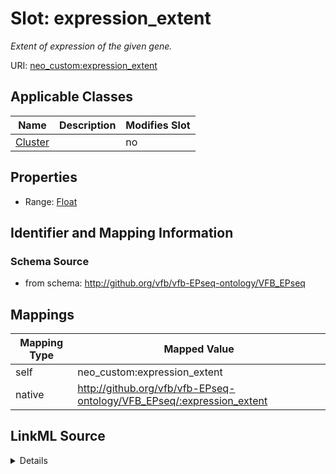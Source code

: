 

# Slot: expression_extent


_Extent of expression of the given gene._



URI: [neo_custom:expression_extent](http://n2o.neo/custom/expression_extent)



<!-- no inheritance hierarchy -->





## Applicable Classes

| Name | Description | Modifies Slot |
| --- | --- | --- |
| [Cluster](Cluster.md) |  |  no  |







## Properties

* Range: [Float](Float.md)





## Identifier and Mapping Information







### Schema Source


* from schema: http://github.org/vfb/vfb-EPseq-ontology/VFB_EPseq




## Mappings

| Mapping Type | Mapped Value |
| ---  | ---  |
| self | neo_custom:expression_extent |
| native | http://github.org/vfb/vfb-EPseq-ontology/VFB_EPseq/:expression_extent |




## LinkML Source

<details>
```yaml
name: expression_extent
description: Extent of expression of the given gene.
from_schema: http://github.org/vfb/vfb-EPseq-ontology/VFB_EPseq
rank: 1000
slot_uri: neo_custom:expression_extent
alias: expression_extent
domain_of:
- Cluster
range: float

```
</details>